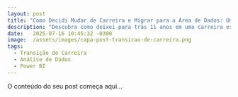```yaml
---
layout: post
title: "Como Decidi Mudar de Carreira e Migrar para a Área de Dados: Um Relato Real de Transição Profissional"
description: "Descubra como deixei para trás 11 anos em uma carreira estável para me reinventar na área de Dados. Compartilho os desafios, aprendizados e conquistas dos primeiros meses dessa mudança — um relato sincero para quem pensa em dar um novo rumo à vida profissional."
date:   2025-07-16 10:45:32 -0300
image:  /assets/images/capa-post-transicao-de-carreira.png
tags:
  - Transição de Carreira
  - Análise de Dados
  - Power BI
---
```


O conteúdo do seu post começa aqui...
